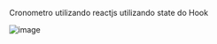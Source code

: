 Cronometro utilizando reactjs utilizando state do Hook

![image](https://user-images.githubusercontent.com/37004842/83334609-0f084280-a27e-11ea-94de-8fd9aaf8e391.png)
